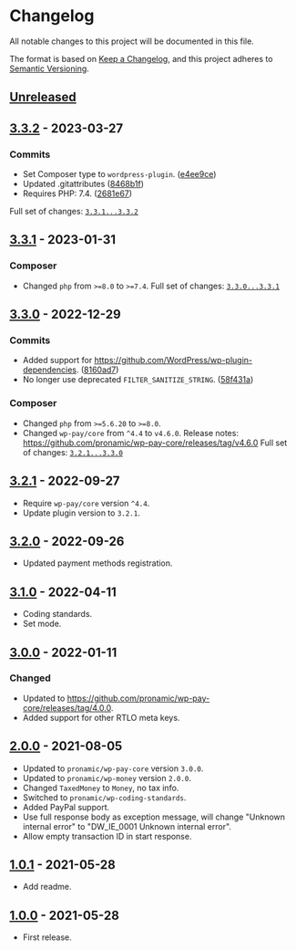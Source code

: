 # Changelog
All notable changes to this project will be documented in this file.

The format is based on [Keep a Changelog](https://keepachangelog.com/en/1.0.0/),
and this project adheres to [Semantic Versioning](https://semver.org/spec/v2.0.0.html).

## [Unreleased]

## [3.3.2] - 2023-03-27

### Commits

- Set Composer type to `wordpress-plugin`. ([e4ee9ce](https://github.com/pronamic/wp-pronamic-pay-digiwallet/commit/e4ee9cee352da8b7d55d5c97f2ab02637b4a54ad))
- Updated .gitattributes ([8468b1f](https://github.com/pronamic/wp-pronamic-pay-digiwallet/commit/8468b1f16a58b4b88e9d76cec57aa8fe8ffcdc7b))
- Requires PHP: 7.4. ([2681e67](https://github.com/pronamic/wp-pronamic-pay-digiwallet/commit/2681e678da78770f847e12b365fd82870e226904))

Full set of changes: [`3.3.1...3.3.2`][3.3.2]

[3.3.2]: https://github.com/pronamic/wp-pronamic-pay-digiwallet/compare/v3.3.1...v3.3.2

## [3.3.1] - 2023-01-31
### Composer

- Changed `php` from `>=8.0` to `>=7.4`.
Full set of changes: [`3.3.0...3.3.1`][3.3.1]

[3.3.1]: https://github.com/pronamic/wp-pronamic-pay-digiwallet/compare/v3.3.0...v3.3.1

## [3.3.0] - 2022-12-29

### Commits

- Added support for https://github.com/WordPress/wp-plugin-dependencies. ([8160ad7](https://github.com/pronamic/wp-pronamic-pay-digiwallet/commit/8160ad7bfb634d75bbd9a3e0d078448783233988))
- No longer use deprecated `FILTER_SANITIZE_STRING`. ([58f431a](https://github.com/pronamic/wp-pronamic-pay-digiwallet/commit/58f431a3fd19e062e0ab8e3db4eb55b3780b60f9))

### Composer

- Changed `php` from `>=5.6.20` to `>=8.0`.
- Changed `wp-pay/core` from `^4.4` to `v4.6.0`.
	Release notes: https://github.com/pronamic/wp-pay-core/releases/tag/v4.6.0
Full set of changes: [`3.2.1...3.3.0`][3.3.0]

[3.3.0]: https://github.com/pronamic/wp-pronamic-pay-digiwallet/compare/v3.2.1...v3.3.0

## [3.2.1] - 2022-09-27
- Require `wp-pay/core` version `^4.4`.
- Update plugin version to `3.2.1`. 

## [3.2.0] - 2022-09-26
- Updated payment methods registration.

## [3.1.0] - 2022-04-11
- Coding standards.
- Set mode.

## [3.0.0] - 2022-01-11
### Changed
- Updated to https://github.com/pronamic/wp-pay-core/releases/tag/4.0.0.
- Added support for other RTLO meta keys.

## [2.0.0] - 2021-08-05
- Updated to `pronamic/wp-pay-core`  version `3.0.0`.
- Updated to `pronamic/wp-money`  version `2.0.0`.
- Changed `TaxedMoney` to `Money`, no tax info.
- Switched to `pronamic/wp-coding-standards`.
- Added PayPal support.
- Use full response body as exception message, will change "Unknown internal error" to "DW_IE_0001 Unknown internal error".
- Allow empty transaction ID in start response.

## [1.0.1] - 2021-05-28
- Add readme.

## [1.0.0] - 2021-05-28
- First release.

[Unreleased]: https://github.com/pronamic/wp-pronamic-pay-digiwallet/compare/3.2.1...HEAD
[3.2.1]: https://github.com/pronamic/wp-pronamic-pay-digiwallet/compare/3.2.0...3.2.1
[3.2.0]: https://github.com/pronamic/wp-pronamic-pay-digiwallet/compare/3.1.0...3.2.0
[3.1.0]: https://github.com/pronamic/wp-pronamic-pay-digiwallet/compare/3.0.0...3.1.0
[3.0.0]: https://github.com/pronamic/wp-pronamic-pay-digiwallet/compare/2.0.0...3.0.0
[2.0.0]: https://github.com/pronamic/wp-pronamic-pay-digiwallet/compare/1.0.1...2.0.0
[1.0.1]: https://github.com/pronamic/wp-pronamic-pay-digiwallet/compare/1.0.0...1.0.1
[1.0.0]: https://github.com/pronamic/wp-pronamic-pay-digiwallet/releases/tag/1.0.0
